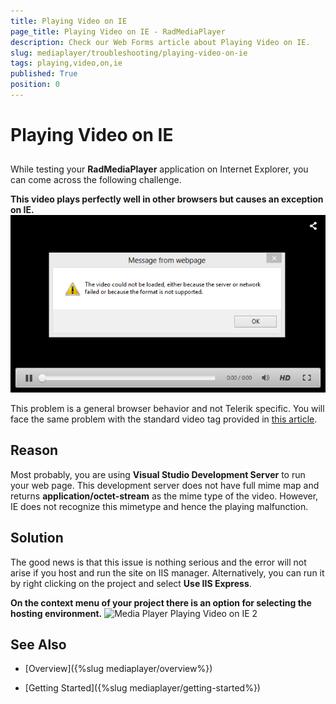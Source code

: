 ```yaml
---
title: Playing Video on IE
page_title: Playing Video on IE - RadMediaPlayer
description: Check our Web Forms article about Playing Video on IE.
slug: mediaplayer/troubleshooting/playing-video-on-ie
tags: playing,video,on,ie
published: True
position: 0
---
```


# Playing Video on IE



## 

While testing your **RadMediaPlayer** application on Internet Explorer, you can come across the following challenge.

**This video plays perfectly well in other browsers but causes an exception on IE.**
![Media Player Playing Video on IE 1](images/mediaplayer-playing-video-on-ie1.png)

This problem is a general browser behavior and not Telerik specific. You will face the same problem with the standard video tag provided in [this article](https://www.w3schools.com/html/html5_video.asp).

## Reason

Most probably, you are using **Visual Studio Development Server** to run your web page. This development server does not have full mime map and returns **application/octet-stream** as the mime type of the video. However, IE does not recognize this mimetype and hence the playing malfunction.

## Solution

The good news is that this issue is nothing serious and the error will not arise if you host and run the site on IIS manager. Alternatively, you can run it by right clicking on the project and select **Use IIS Express**.

**On the context menu of your project there is an option for selecting the hosting environment.**
![Media Player Playing Video on IE 2](images/mediaplayer-playing-video-on-ie2.png)

## See Also

 * [Overview]({%slug mediaplayer/overview%})

 * [Getting Started]({%slug mediaplayer/getting-started%})
